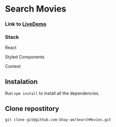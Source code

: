 # Search Movies

### Link to [LiveDemo](https://sad-mcnulty-06b4ad.netlify.app)

### Stack

React

Styled Components

Context

## Instalation

Run `npm install` to install all the dependencies.

## Clone repostitory

`git clone git@github.com:Shay-am/SearchMovies.git`
